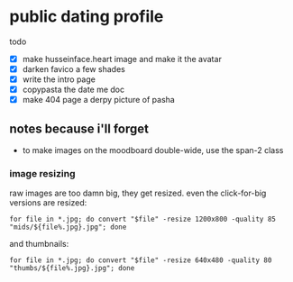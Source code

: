# public dating profile

todo

- [x] make husseinface.heart image and make it the avatar
- [x] darken favico a few shades
- [x] write the intro page
- [x] copypasta the date me doc
- [x] make 404 page a derpy picture of pasha

## notes because i'll forget

* to make images on the moodboard double-wide, use the span-2 class

### image resizing

raw images are too damn big, they get resized. even the click-for-big versions are resized:

```
for file in *.jpg; do convert "$file" -resize 1200x800 -quality 85 "mids/${file%.jpg}.jpg"; done
```

and thumbnails:

```
for file in *.jpg; do convert "$file" -resize 640x480 -quality 80 "thumbs/${file%.jpg}.jpg"; done
```
